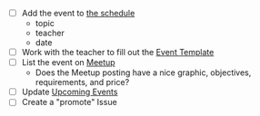 - [ ] Add the event to [the schedule](schedule.md)
    * topic
    * teacher
    * date
- [ ] Work with the teacher to fill out the [Event Template](event-template.md)
- [ ] List the event on [Meetup](https://www.meetup.com/sofreeus/)
    * Does the Meetup posting have a nice graphic, objectives, requirements, and price?
- [ ] Update [Upcoming Events](upcoming-events.md)
- [ ] Create a "promote" Issue
